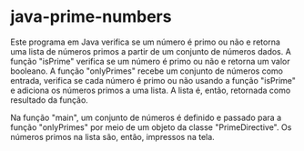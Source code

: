 # java-prime-numbers

Este programa em Java verifica se um número é primo ou não e retorna uma lista de números primos a partir de um conjunto de números dados. A função "isPrime" verifica se um número é primo ou não e retorna um valor booleano. A função "onlyPrimes" recebe um conjunto de números como entrada, verifica se cada número é primo ou não usando a função "isPrime" e adiciona os números primos a uma lista. A lista é, então, retornada como resultado da função.

Na função "main", um conjunto de números é definido e passado para a função "onlyPrimes" por meio de um objeto da classe "PrimeDirective". Os números primos na lista são, então, impressos na tela. 
